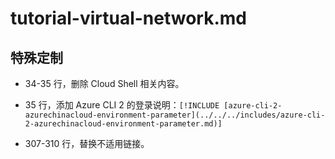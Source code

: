 # tutorial-virtual-network.md

## 特殊定制

* 34-35 行，删除 Cloud Shell 相关内容。

* 35 行，添加 Azure CLI 2 的登录说明：`[!INCLUDE [azure-cli-2-azurechinacloud-environment-parameter](../../../includes/azure-cli-2-azurechinacloud-environment-parameter.md)]`

* 307-310 行，替换不适用链接。